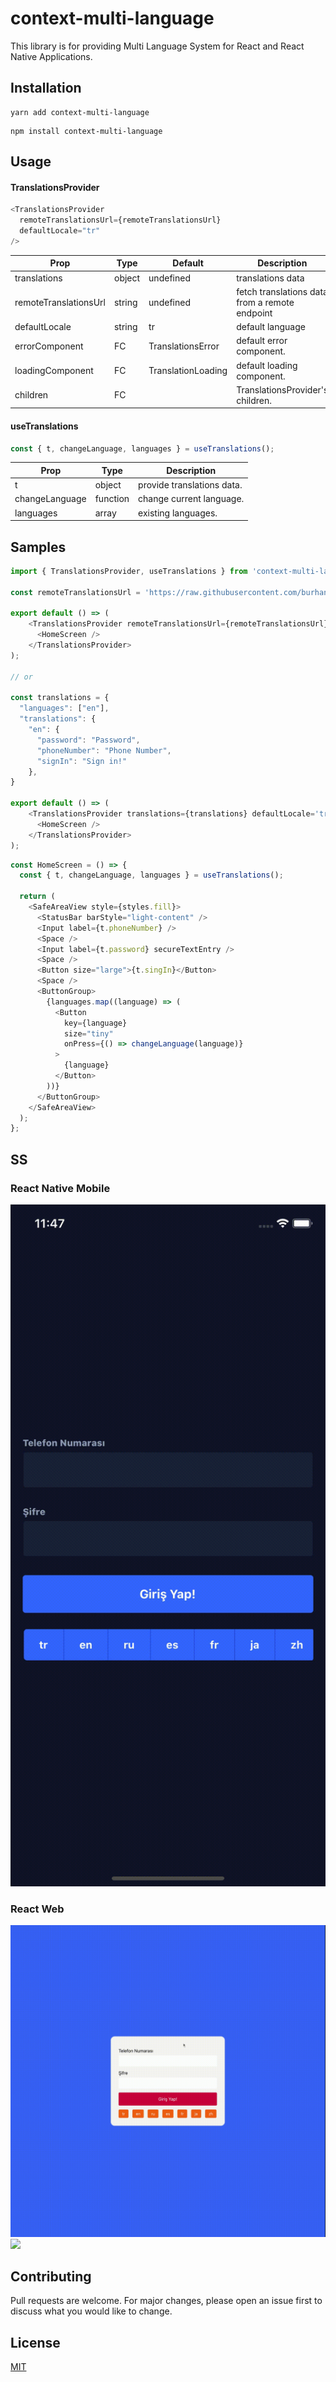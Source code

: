 # context-multi-language

This library is for providing Multi Language System for React and React Native Applications.

## Installation

```terminal
yarn add context-multi-language
```

```terminal
npm install context-multi-language
```

## Usage

#### TranslationsProvider

```js
<TranslationsProvider
  remoteTranslationsUrl={remoteTranslationsUrl}
  defaultLocale="tr"
/>
```

| Prop                  | Type   | Default            | Description                                    |
| --------------------- | ------ | ------------------ | ---------------------------------------------- |
| translations          | object | undefined          | translations data                              |
| remoteTranslationsUrl | string | undefined          | fetch translations data from a remote endpoint |
| defaultLocale         | string | tr                 | default language                               |
| errorComponent        | FC     | TranslationsError  | default error component.                       |
| loadingComponent      | FC     | TranslationLoading | default loading component.                     |
| children              | FC     |                    | TranslationsProvider's children.               |

#### useTranslations

```js
const { t, changeLanguage, languages } = useTranslations();
```

| Prop           | Type     | Description                  |
| -------------- | -------- | ---------------------------- |
| t              | object   | provide translations data.   |
| changeLanguage | function | change current language.       |
| languages      | array    | existing languages. |

## Samples

```js
import { TranslationsProvider, useTranslations } from 'context-multi-language';

const remoteTranslationsUrl = 'https://raw.githubusercontent.com/burhanyilmaz/translations/master/locales.json';

export default () => (
    <TranslationsProvider remoteTranslationsUrl={remoteTranslationsUrl} defaultLocale='tr'>
      <HomeScreen />
    </TranslationsProvider>
);

// or

const translations = {
  "languages": ["en"],
  "translations": {
    "en": {
      "password": "Password",
      "phoneNumber": "Phone Number",
      "signIn": "Sign in!"
    },
}

export default () => (
    <TranslationsProvider translations={translations} defaultLocale='tr'>
      <HomeScreen />
    </TranslationsProvider>
);
```

```js
const HomeScreen = () => {
  const { t, changeLanguage, languages } = useTranslations();

  return (
    <SafeAreaView style={styles.fill}>
      <StatusBar barStyle="light-content" />
      <Input label={t.phoneNumber} />
      <Space />
      <Input label={t.password} secureTextEntry />
      <Space />
      <Button size="large">{t.singIn}</Button>
      <Space />
      <ButtonGroup>
        {languages.map((language) => (
          <Button
            key={language}
            size="tiny"
            onPress={() => changeLanguage(language)}
          >
            {language}
          </Button>
        ))}
      </ButtonGroup>
    </SafeAreaView>
  );
};
```

## SS

### React Native Mobile

<img src="assets/react-native.gif" width="600"  />

### React Web

<img src="assets/react.gif" width="600"  />

<img src="https://5kr2u.sse.codesandbox.io/flag?country=az" width="200"  />

## Contributing

Pull requests are welcome. For major changes, please open an issue first to discuss what you would like to change.

## License

[MIT](https://choosealicense.com/licenses/mit/)
